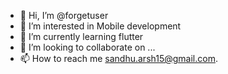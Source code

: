 - 👋 Hi, I’m @forgetuser
- 👀 I’m interested in Mobile development
- 🌱 I’m currently learning flutter
- 💞️ I’m looking to collaborate on ...
- 📫 How to reach me sandhu.arsh15@gmail.com.

<!---
forgetuser/forgetuser is a ✨ special ✨ repository because its `README.md` (this file) appears on your GitHub profile.
You can click the Preview link to take a look at your changes.
--->
